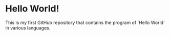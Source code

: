 # Hello World!
This is my first GitHub repository that contains the program of 'Hello World' in various languages.
